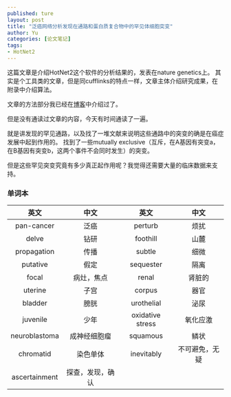 ```yaml
---
published: ture
layout: post
title: "泛癌网络分析发现在通路和蛋白质复合物中的罕见体细胞突变"
author: Yu
categories: [论文笔记]
tags:
- HotNet2
---
```


这篇文章是介绍HotNet2这个软件的分析结果的，发表在nature genetics上。
其实是个工具类的文章，但是同cufflinks的特点一样，文章主体介绍研究成果，在附录中介绍算法。

文章的方法部分我已经在[博客](http://yulijia.net/en/bioinformatics/2015/06/02/HotNet2.html)中介绍过了。

但是没有通读过文章的内容，今天有时间通读了一遍。

就是讲发现的罕见通路，以及找了一堆文献来说明这些通路中的突变的确是在癌症发展中起到作用的。
找到了一些mutually exclusive（互斥，在A基因有突变a，在B基因有突变b，这两个事件不会同时发生）的突变。

但是这些罕见突变究竟有多少真正起作用呢？我觉得还需要大量的临床数据来支持。

### 单词本

|英文|中文|英文|中文|
|:----:|:----:|:----:|:----:|
|pan-cancer|泛癌|perturb|烦扰|
|delve|钻研|foothill|山麓|
|propagation|传播|subtle|细微|
|putative|假定|sequester|隔离|
|focal|病灶，焦点|renal|肾脏的|
|uterine|子宫|corpus|器官|
|bladder|膀胱|urothelial|泌尿|
|juvenile|少年|oxidative stress|氧化应激|
|neuroblastoma|成神经细胞瘤|squamous|鳞状|
|chromatid|染色单体|inevitably|不可避免，无疑|
|ascertainment|探查，发现，确认|||

